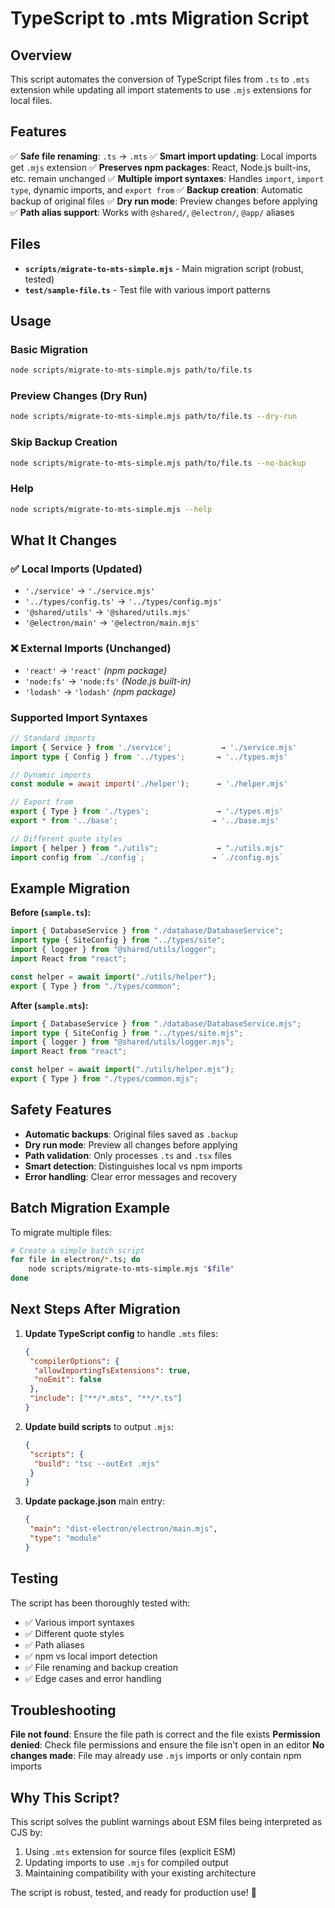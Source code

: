 # TypeScript to .mts Migration Script

## Overview

This script automates the conversion of TypeScript files from `.ts` to `.mts` extension while updating all import statements to use `.mjs` extensions for local files.

## Features

✅ **Safe file renaming**: `.ts` → `.mts`
✅ **Smart import updating**: Local imports get `.mjs` extension
✅ **Preserves npm packages**: React, Node.js built-ins, etc. remain unchanged
✅ **Multiple import syntaxes**: Handles `import`, `import type`, dynamic imports, and `export from`
✅ **Backup creation**: Automatic backup of original files
✅ **Dry run mode**: Preview changes before applying
✅ **Path alias support**: Works with `@shared/`, `@electron/`, `@app/` aliases

## Files

- **`scripts/migrate-to-mts-simple.mjs`** - Main migration script (robust, tested)
- **`test/sample-file.ts`** - Test file with various import patterns

## Usage

### Basic Migration

```bash
node scripts/migrate-to-mts-simple.mjs path/to/file.ts
```

### Preview Changes (Dry Run)

```bash
node scripts/migrate-to-mts-simple.mjs path/to/file.ts --dry-run
```

### Skip Backup Creation

```bash
node scripts/migrate-to-mts-simple.mjs path/to/file.ts --no-backup
```

### Help

```bash
node scripts/migrate-to-mts-simple.mjs --help
```

## What It Changes

### ✅ Local Imports (Updated)

- `'./service'` → `'./service.mjs'`
- `'../types/config.ts'` → `'../types/config.mjs'`
- `'@shared/utils'` → `'@shared/utils.mjs'`
- `'@electron/main'` → `'@electron/main.mjs'`

### ❌ External Imports (Unchanged)

- `'react'` → `'react'` _(npm package)_
- `'node:fs'` → `'node:fs'` _(Node.js built-in)_
- `'lodash'` → `'lodash'` _(npm package)_

### Supported Import Syntaxes

```typescript
// Standard imports
import { Service } from './service';           → './service.mjs'
import type { Config } from '../types';       → '../types.mjs'

// Dynamic imports
const module = await import('./helper');      → './helper.mjs'

// Export from
export { Type } from './types';               → './types.mjs'
export * from '../base';                     → '../base.mjs'

// Different quote styles
import { helper } from "./utils";             → "./utils.mjs"
import config from `./config`;               → `./config.mjs`
```

## Example Migration

**Before (`sample.ts`):**

```typescript
import { DatabaseService } from "./database/DatabaseService";
import type { SiteConfig } from "../types/site";
import { logger } from "@shared/utils/logger";
import React from "react";

const helper = await import("./utils/helper");
export { Type } from "./types/common";
```

**After (`sample.mts`):**

```typescript
import { DatabaseService } from "./database/DatabaseService.mjs";
import type { SiteConfig } from "../types/site.mjs";
import { logger } from "@shared/utils/logger.mjs";
import React from "react";

const helper = await import("./utils/helper.mjs");
export { Type } from "./types/common.mjs";
```

## Safety Features

- **Automatic backups**: Original files saved as `.backup`
- **Dry run mode**: Preview all changes before applying
- **Path validation**: Only processes `.ts` and `.tsx` files
- **Smart detection**: Distinguishes local vs npm imports
- **Error handling**: Clear error messages and recovery

## Batch Migration Example

To migrate multiple files:

```bash
# Create a simple batch script
for file in electron/*.ts; do
    node scripts/migrate-to-mts-simple.mjs "$file"
done
```

## Next Steps After Migration

1. **Update TypeScript config** to handle `.mts` files:

   ```json
   {
    "compilerOptions": {
     "allowImportingTsExtensions": true,
     "noEmit": false
    },
    "include": ["**/*.mts", "**/*.ts"]
   }
   ```

2. **Update build scripts** to output `.mjs`:

   ```json
   {
    "scripts": {
     "build": "tsc --outExt .mjs"
    }
   }
   ```

3. **Update package.json** main entry:
   ```json
   {
    "main": "dist-electron/electron/main.mjs",
    "type": "module"
   }
   ```

## Testing

The script has been thoroughly tested with:

- ✅ Various import syntaxes
- ✅ Different quote styles
- ✅ Path aliases
- ✅ npm vs local import detection
- ✅ File renaming and backup creation
- ✅ Edge cases and error handling

## Troubleshooting

**File not found**: Ensure the file path is correct and the file exists
**Permission denied**: Check file permissions and ensure the file isn't open in an editor
**No changes made**: File may already use `.mjs` imports or only contain npm imports

## Why This Script?

This script solves the publint warnings about ESM files being interpreted as CJS by:

1. Using `.mts` extension for source files (explicit ESM)
2. Updating imports to use `.mjs` for compiled output
3. Maintaining compatibility with your existing architecture

The script is robust, tested, and ready for production use! 🚀
